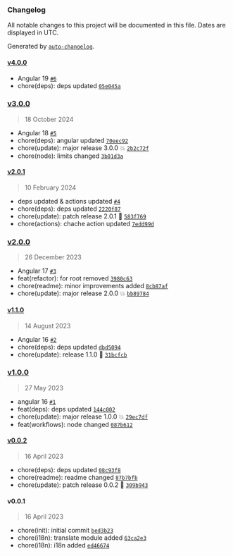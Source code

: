 ### Changelog

All notable changes to this project will be documented in this file. Dates are displayed in UTC.

Generated by [`auto-changelog`](https://github.com/CookPete/auto-changelog).

#### [v4.0.0](https://github.com/Celtian/ngx-translate-version/compare/v3.0.0...v4.0.0)

- Angular 19 [`#6`](https://github.com/Celtian/ngx-translate-version/pull/6)
- chore(deps): deps updated [`05e045a`](https://github.com/Celtian/ngx-translate-version/commit/05e045add56038a97906e8e8c8ef3b626c94db1f)

### [v3.0.0](https://github.com/Celtian/ngx-translate-version/compare/v2.0.1...v3.0.0)

> 18 October 2024

- Angular 18 [`#5`](https://github.com/Celtian/ngx-translate-version/pull/5)
- chore(deps): angular updated [`70eec92`](https://github.com/Celtian/ngx-translate-version/commit/70eec927f59a245f5ce4cc9a1ae4517ff7a813d7)
- chore(update): major release 3.0.0 💥 [`2b2c72f`](https://github.com/Celtian/ngx-translate-version/commit/2b2c72f8d9e60c54355fb96382928aec234c9373)
- chore(node): limits changed [`3b01d3a`](https://github.com/Celtian/ngx-translate-version/commit/3b01d3acff914fcb2ea427b5d974b46d23e6d694)

#### [v2.0.1](https://github.com/Celtian/ngx-translate-version/compare/v2.0.0...v2.0.1)

> 10 February 2024

- deps updated & actions updated [`#4`](https://github.com/Celtian/ngx-translate-version/pull/4)
- chore(deps): deps updated [`2220f87`](https://github.com/Celtian/ngx-translate-version/commit/2220f87bbf8f640029ee63281766f23fbcb9d747)
- chore(update): patch release 2.0.1 🐛 [`583f769`](https://github.com/Celtian/ngx-translate-version/commit/583f76944813eb857016bef6d1637a0c29c6e161)
- chore(actions): chache action updated [`7edd99d`](https://github.com/Celtian/ngx-translate-version/commit/7edd99dc88406f8dc876d29377167f58da19d252)

### [v2.0.0](https://github.com/Celtian/ngx-translate-version/compare/v1.1.0...v2.0.0)

> 26 December 2023

- Angular 17 [`#3`](https://github.com/Celtian/ngx-translate-version/pull/3)
- feat(refactor): for root removed [`3980c63`](https://github.com/Celtian/ngx-translate-version/commit/3980c63acacefa8ead8bd3a32880829150a5dd75)
- chore(readme): minor improvements added [`8cb87af`](https://github.com/Celtian/ngx-translate-version/commit/8cb87af070b5176adde8276400af491ecaa26c52)
- chore(update): major release 2.0.0 💥 [`bb89784`](https://github.com/Celtian/ngx-translate-version/commit/bb897843b1d535bb5cb82b16a09b8944a7b8c2cb)

#### [v1.1.0](https://github.com/Celtian/ngx-translate-version/compare/v1.0.0...v1.1.0)

> 14 August 2023

- Angular 16 [`#2`](https://github.com/Celtian/ngx-translate-version/pull/2)
- chore(deps): deps updated [`dbd5094`](https://github.com/Celtian/ngx-translate-version/commit/dbd5094772c769b1aa3c6fee2c15a6f423eaf339)
- chore(update): release 1.1.0 🚀 [`31bcfcb`](https://github.com/Celtian/ngx-translate-version/commit/31bcfcbac64d28e55153b26c4df90825d27838b0)

### [v1.0.0](https://github.com/Celtian/ngx-translate-version/compare/v0.0.2...v1.0.0)

> 27 May 2023

- angular 16 [`#1`](https://github.com/Celtian/ngx-translate-version/pull/1)
- feat(deps): deps updated [`144c002`](https://github.com/Celtian/ngx-translate-version/commit/144c0020540b028e187180074cd67d94ce8e0c6a)
- chore(update): major release 1.0.0 💥 [`29ec7df`](https://github.com/Celtian/ngx-translate-version/commit/29ec7dfcf958678b7d0094bf802441efbb584e0b)
- feat(workflows): node changed [`087b612`](https://github.com/Celtian/ngx-translate-version/commit/087b612fb6f0593c149320d78befb1e4144311b8)

#### [v0.0.2](https://github.com/Celtian/ngx-translate-version/compare/v0.0.1...v0.0.2)

> 16 April 2023

- chore(deps): deps updated [`08c93f8`](https://github.com/Celtian/ngx-translate-version/commit/08c93f8c92af5a6d76752eea54344f80a7ce3e2f)
- chore(readme): readme changed [`87b7bfb`](https://github.com/Celtian/ngx-translate-version/commit/87b7bfbb84ab61a4e643abb5a3d5036f431f299c)
- chore(update): patch release 0.0.2 🐛 [`309b943`](https://github.com/Celtian/ngx-translate-version/commit/309b943a85c2014c175c6dd417321710e05edfc7)

#### v0.0.1

> 16 April 2023

- chore(init): initial commit [`bed3b23`](https://github.com/Celtian/ngx-translate-version/commit/bed3b23cdec960de4f08c45f18df723ed9cf7c51)
- chore(i18n): translate module added [`63ca2e3`](https://github.com/Celtian/ngx-translate-version/commit/63ca2e353d6e9b769234ad9f841b74bc3a602ef8)
- chore(i18n): i18n added [`ed46674`](https://github.com/Celtian/ngx-translate-version/commit/ed466740f8c9d25cecc4692048bfa2282c4664a4)
